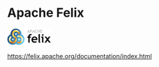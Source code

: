 # Apache Felix 
<img src="img_felix_logo.png" alt="osgi logo" width="100"/>

https://felix.apache.org/documentation/index.html